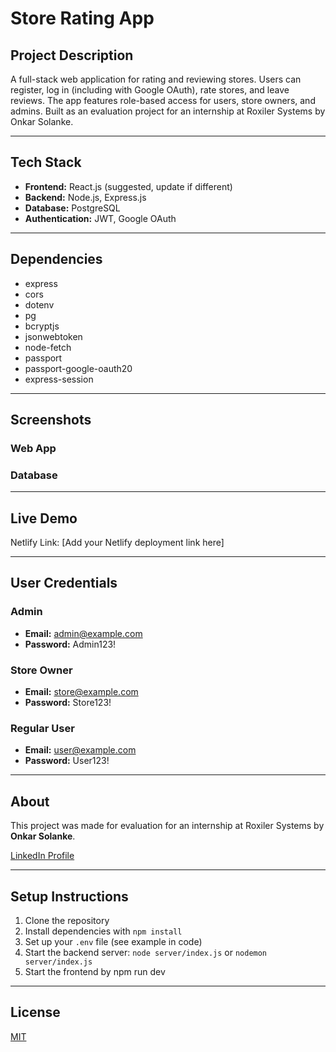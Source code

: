 # Store Rating App

## Project Description
A full-stack web application for rating and reviewing stores. Users can register, log in (including with Google OAuth), rate stores, and leave reviews. The app features role-based access for users, store owners, and admins. Built as an evaluation project for an internship at Roxiler Systems by Onkar Solanke.

---

## Tech Stack
- **Frontend:** React.js (suggested, update if different)
- **Backend:** Node.js, Express.js
- **Database:** PostgreSQL
- **Authentication:** JWT, Google OAuth

---

## Dependencies
- express
- cors
- dotenv
- pg
- bcryptjs
- jsonwebtoken
- node-fetch
- passport
- passport-google-oauth20
- express-session

---

## Screenshots
### Web App
<!-- Add screenshots of your web app UI here -->

### Database
<!-- Add screenshots of your database schema or data here -->

---

## Live Demo
Netlify Link: [Add your Netlify deployment link here]

---

## User Credentials

### Admin
- **Email:** admin@example.com
- **Password:** Admin123!

### Store Owner
- **Email:** store@example.com
- **Password:** Store123!

### Regular User
- **Email:** user@example.com
- **Password:** User123!

---

## About
This project was made for evaluation for an internship at Roxiler Systems by **Onkar Solanke**.

[LinkedIn Profile](https://www.linkedin.com/in/your-linkedin-profile)

---

## Setup Instructions
1. Clone the repository
2. Install dependencies with `npm install`
3. Set up your `.env` file (see example in code)
4. Start the backend server: `node server/index.js` or `nodemon server/index.js`
5. Start the frontend by npm run dev

---

## License
[MIT](LICENSE) 
